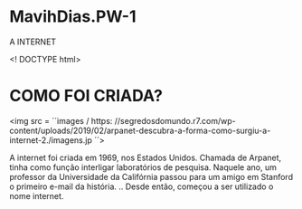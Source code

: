 # MavihDias.PW-1
A INTERNET 

<! DOCTYPE html>
<html>
<head>
<title><b>UM POUCO SOBRE A INTERNE</b></title>
</head>
<body>
  
  <h1> COMO FOI CRIADA? </h1>
  
<img src = ´´images / https: //segredosdomundo.r7.com/wp-content/uploads/2019/02/arpanet-descubra-a-forma-como-surgiu-a-internet-2./imagens.jp ´´>


<p> A internet foi criada em 1969, nos Estados Unidos. Chamada de Arpanet, tinha como função interligar laboratórios de pesquisa.
  Naquele ano, um professor da Universidade da Califórnia passou para um amigo em Stanford o primeiro e-mail da história. ..
  Desde então, começou a ser utilizado o nome internet. </p>
 
 <p->
  
  
